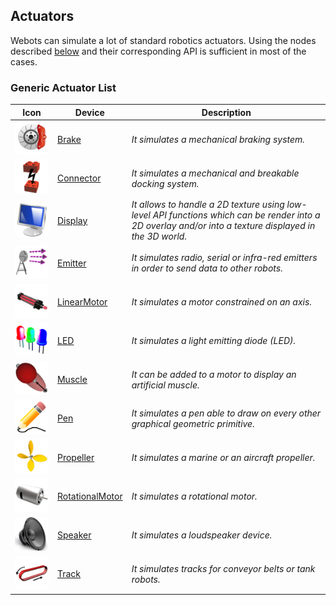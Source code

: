 ## Actuators

Webots can simulate a lot of standard robotics actuators.
Using the nodes described [below](#generic-actuator-list) and their corresponding API is sufficient in most of the cases.

### Generic Actuator List

| Icon | Device | Description |
| :---: | --- | --- |
| ![Brake.png](images/actuators/Brake.png) | [Brake](../reference/brake.md) | *It simulates a mechanical braking system.* |
| ![Connector.png](images/actuators/Connector.png) | [Connector](../reference/connector.md) | *It simulates a mechanical and breakable docking system.* |
| ![Display.png](images/actuators/Display.png) | [Display](../reference/display.md) | *It allows to handle a 2D texture using low-level API functions which can be render into a 2D overlay and/or into a texture displayed in the 3D world.* |
| ![Emitter.png](images/actuators/Emitter.png) | [Emitter](../reference/emitter.md) | *It simulates radio, serial or infra-red emitters in order to send data to other robots.* |
| ![LinearMotor.png](images/actuators/LinearMotor.png) | [LinearMotor](../reference/linearmotor.md) | *It simulates a motor constrained on an axis.* |
| ![LED.png](images/actuators/LED.png) | [LED](../reference/led.md) | *It simulates a light emitting diode (LED).* |
| ![Muscle.png](images/actuators/Muscle.png) | [Muscle](../reference/muscle.md) | *It can be added to a motor to display an artificial muscle.* |
| ![Pen.png](images/actuators/Pen.png) | [Pen](../reference/pen.md) | *It simulates a pen able to draw on every other graphical geometric primitive.* |
| ![Propeller.png](images/actuators/Propeller.png) | [Propeller](../reference/propeller.md) | *It simulates a marine or an aircraft propeller.* |
| ![RotationalMotor.png](images/actuators/RotationalMotor.png) | [RotationalMotor](../reference/rotationalmotor.md) | *It simulates a rotational motor.* |
| ![Speaker.png](images/actuators/Speaker.png) | [Speaker](../reference/speaker.md) | *It simulates a loudspeaker device.* |
| ![Track.png](images/actuators/Track.png) | [Track](../reference/track.md) | *It simulates tracks for conveyor belts or tank robots.* |
